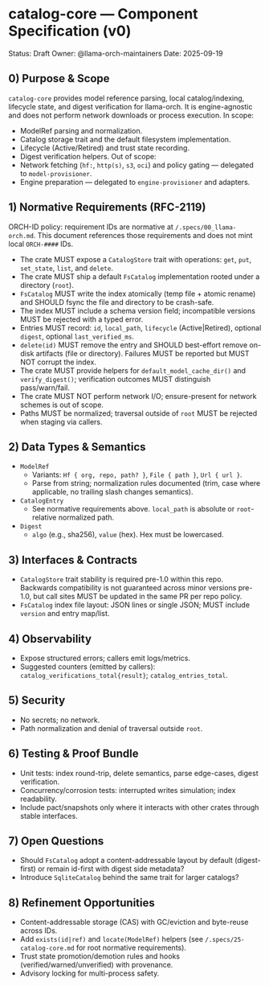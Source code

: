 # catalog-core — Component Specification (v0)
Status: Draft
Owner: @llama-orch-maintainers
Date: 2025-09-19
## 0) Purpose & Scope
`catalog-core` provides model reference parsing, local catalog/indexing, lifecycle state, and digest verification for llama-orch. It is engine-agnostic and does not perform network downloads or process execution.
In scope:
- ModelRef parsing and normalization.
- Catalog storage trait and the default filesystem implementation.
- Lifecycle (Active/Retired) and trust state recording.
- Digest verification helpers.
Out of scope:
- Network fetching (`hf:`, `http(s)`, `s3`, `oci`) and policy gating — delegated to `model-provisioner`.
- Engine preparation — delegated to `engine-provisioner` and adapters.
## 1) Normative Requirements (RFC-2119)
ORCH-ID policy: requirement IDs are normative at `/.specs/00_llama-orch.md`. This document references those requirements and does not mint local `ORCH-####` IDs.
- The crate MUST expose a `CatalogStore` trait with operations: `get`, `put`, `set_state`, `list`, and `delete`.
- The crate MUST ship a default `FsCatalog` implementation rooted under a directory (`root`).
- `FsCatalog` MUST write the index atomically (temp file + atomic rename) and SHOULD fsync the file and directory to be crash-safe.
- The index MUST include a schema version field; incompatible versions MUST be rejected with a typed error.
- Entries MUST record: `id`, `local_path`, `lifecycle` (Active|Retired), optional `digest`, optional `last_verified_ms`.
- `delete(id)` MUST remove the entry and SHOULD best-effort remove on-disk artifacts (file or directory). Failures MUST be reported but MUST NOT corrupt the index.
- The crate MUST provide helpers for `default_model_cache_dir()` and `verify_digest()`; verification outcomes MUST distinguish pass/warn/fail.
- The crate MUST NOT perform network I/O; ensure-present for network schemes is out of scope.
- Paths MUST be normalized; traversal outside of `root` MUST be rejected when staging via callers.
## 2) Data Types & Semantics
- `ModelRef`
  - Variants: `Hf { org, repo, path? }`, `File { path }`, `Url { url }`.
  - Parse from string; normalization rules documented (trim, case where applicable, no trailing slash changes semantics).
- `CatalogEntry`
  - See normative requirements above. `local_path` is absolute or `root`-relative normalized path.
- `Digest`
  - `algo` (e.g., sha256), `value` (hex). Hex must be lowercased.
## 3) Interfaces & Contracts
- `CatalogStore` trait stability is required pre-1.0 within this repo. Backwards compatibility is not guaranteed across minor versions pre-1.0, but call sites MUST be updated in the same PR per repo policy.
- `FsCatalog` index file layout: JSON lines or single JSON; MUST include `version` and entry map/list.
## 4) Observability
- Expose structured errors; callers emit logs/metrics.
- Suggested counters (emitted by callers): `catalog_verifications_total{result}`; `catalog_entries_total`.
## 5) Security
- No secrets; no network.
- Path normalization and denial of traversal outside `root`.
## 6) Testing & Proof Bundle
- Unit tests: index round-trip, delete semantics, parse edge-cases, digest verification.
- Concurrency/corrosion tests: interrupted writes simulation; index readability.
- Include pact/snapshots only where it interacts with other crates through stable interfaces.
## 7) Open Questions
- Should `FsCatalog` adopt a content-addressable layout by default (digest-first) or remain id-first with digest side metadata?
- Introduce `SqliteCatalog` behind the same trait for larger catalogs?
## 8) Refinement Opportunities
- Content-addressable storage (CAS) with GC/eviction and byte-reuse across IDs.
- Add `exists(id|ref)` and `locate(ModelRef)` helpers (see `/.specs/25-catalog-core.md` for root normative requirements).
- Trust state promotion/demotion rules and hooks (verified/warned/unverified) with provenance.
- Advisory locking for multi-process safety.
